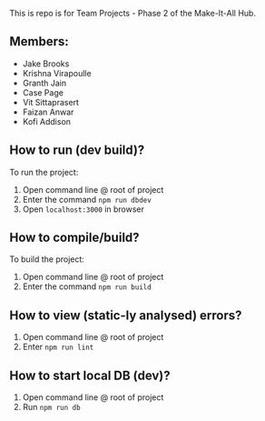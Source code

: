 This is repo is for Team Projects - Phase 2 of the Make-It-All Hub.

## Members:
- Jake Brooks
- Krishna Virapoulle
- Granth Jain
- Case Page
- Vit Sittaprasert
- Faizan Anwar
- Kofi Addison

## How to run (dev build)?
To run the project:
1. Open command line @ root of project
2. Enter the command `npm run dbdev`
3. Open `localhost:3000` in browser

## How to compile/build?
To build the project:
1. Open command line @ root of project
2. Enter the command `npm run build`

## How to view (static-ly analysed) errors?
1. Open command line @ root of project
2. Enter `npm run lint`

## How to start local DB (dev)?
1. Open command line @ root of project
2. Run `npm run db`
